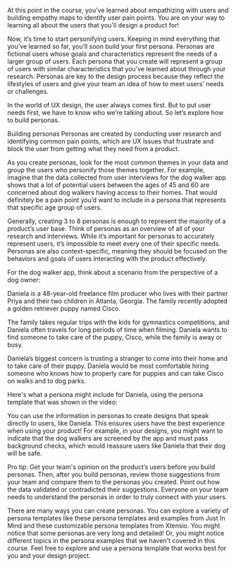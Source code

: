 At this point in the course, you’ve learned about empathizing with users and building empathy maps to identify user pain points. You are on your way to learning all about the users that you'll design a product for!

Now, it’s time to start personifying users. Keeping in mind everything that you’ve learned so far, you’ll soon build your first persona. Personas are fictional users whose goals and characteristics represent the needs of a larger group of users. Each persona that you create will represent a group of users with similar characteristics that you’ve learned about through your research. Personas are key to the design process because they reflect the lifestyles of users and give your team an idea of how to meet users’ needs or challenges.

In the world of UX design, the user always comes first. But to put user needs first, we have to know who we’re talking about. So let’s explore how to build personas.

Building personas
Personas are created by conducting user research and identifying common pain points, which are UX issues that frustrate and block the user from getting what they need from a product.

As you create personas, look for the most common themes in your data and group the users who personify those themes together. For example, imagine that the data collected from user interviews for the dog walker app shows that a lot of potential users between the ages of 45 and 60 are concerned about dog walkers having access to their homes. That would definitely be a pain point you’d want to include in a persona that represents that specific age group of users.

Generally, creating 3 to 8 personas is enough to represent the majority of a product’s user base. Think of personas as an overview of all of your research and interviews. While it’s important for personas to accurately represent users, it’s impossible to meet every one of their specific needs. Personas are also context-specific, meaning they should be focused on the behaviors and goals of users interacting with the product effectively.

For the dog walker app, think about a scenario from the perspective of a dog owner:

Daniela is a 48-year-old freelance film producer who lives with their partner Priya and their two children in Atlanta, Georgia. The family recently adopted a golden retriever puppy named Cisco. 

The family takes regular trips with the kids for gymnastics competitions, and Daniela often travels for long periods of time when filming. Daniela wants to find someone to take care of the puppy, Cisco, while the family is away or busy. 

Daniela’s biggest concern is trusting a stranger to come into their home and to take care of their puppy. Daniela would be most comfortable hiring someone who knows how to properly care for puppies and can take Cisco on walks and to dog parks. 

Here's what a persona might include for Daniela, using the persona template that was shown in the video:


You can use the information in personas to create designs that speak directly to users, like Daniela. This ensures users have the best experience when using your product! For example, in your designs, you might want to indicate that the dog walkers are screened by the app and must pass background checks, which would reassure users like Daniela that their dog will be safe.

Pro tip: Get your team's opinion on the product’s users before you build personas. Then, after you build personas, review those suggestions from your team and compare them to the personas you created. Point out how the data validated or contradicted their suggestions. Everyone on your team needs to understand the personas in order to truly connect with your users.

There are many ways you can create personas. You can explore a variety of persona templates like these 
persona templates and examples
 from Just In Mind and these 
customizable persona templates
 from Xtensio. You might notice that some personas are very long and detailed! Or, you might notice different topics in the persona examples that we haven't covered in this course. Feel free to explore and use a persona template that works best for you and your design project.